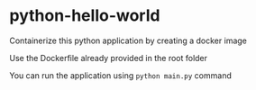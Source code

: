 # python-hello-world

Containerize this python application by creating a docker image

Use the Dockerfile already provided in the root folder

You can run the application using `python main.py` command
